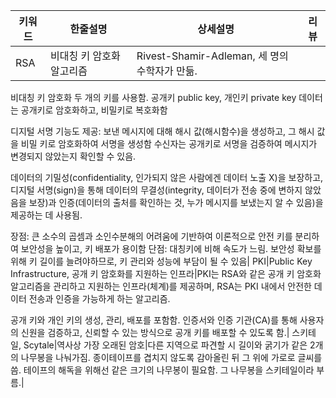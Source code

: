 키워드|한줄설명|상세설명|리뷰
---|---|---|---
RSA|비대칭 키 암호화 알고리즘|Rivest-Shamir-Adleman, 세 명의 수학자가 만듦.

비대칭 키 암호화
두 개의 키를 사용함. 공개키 public key, 개인키 private key
데이터는 공개키로 암호화하고, 비밀키로 복호화함

디지털 서명 기능도 제공: 보낸 메시지에 대해 해시 값(해시함수)을 생성하고, 
그 해시 값을 비밀 키로 암호화하여 서명을 생성함
수신자는 공개키로 서명을 검증하여 메시지가 변경되지 않았는지 확인할 수 있음.


데이터의 기밀성(confidentiality, 인가되지 않은 사람에겐 데이터 노출 X)을 보장하고, 
디지털 서명(sign)을 통해 데이터의 무결성(integrity, 데이터가 전송 중에 변하지 않았음을 보장)과 
인증(데이터의 출처를 확인하는 것, 누가 메시지를 보냈는지 알 수 있음)을 제공하는 데 사용됨.

장점: 큰 소수의 곱셈과 소인수분해의 어려움에 기반하여 이론적으로 안전
키를 분리하여 보안성을 높이고, 키 배포가 용이함
단점: 대칭키에 비해 속도가 느림. 보안성 확보를 위해 키 길이를 늘려야하므로, 키 관리와 성능에 부담이 될 수 있음| 
PKI|Public Key Infrastructure, 
공개 키 암호화를 지원하는 인프라|PKI는 RSA와 같은 공개 키 암호화 알고리즘을 관리하고 지원하는 인프라(체계)를 제공하며,
RSA는 PKI 내에서 안전한 데이터 전송과 인증을 가능하게 하는 알고리즘.

공개 키와 개인 키의 생성, 관리, 배포를 포함함.
인증서와 인증 기관(CA)를 통해 사용자의 신원을 검증하고, 신뢰할 수 있는 방식으로 공개 키를 배포할 수 있도록 함.| 
스키테일, Scytale|역사상 가장 오래된 암호|다른 지역으로 파견할 시 길이와 굵기가 같은 2개의 나무봉을 나눠가짐.
종이테이프를 겹치지 않도록 감아올린 뒤 그 위에 가로로 글씨를 씀.
테이프의 해독을 위해선 같은 크기의 나무봉이 필요함.
그 나무봉을 스키테일이라 부름.|